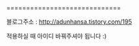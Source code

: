 
=============================

블로그주소  : http://adunhansa.tistory.com/195

적용하실 때 아이디 바꿔주셔야 됩니다 :) 
